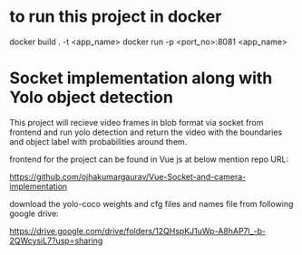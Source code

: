 # to run this project in docker 

docker build . -t <app_name>
docker run -p <port_no>:8081 <app_name>

# Socket implementation along with Yolo object detection

This project will recieve video frames in blob format via socket from frontend and run yolo detection and 
return the video with the boundaries and object label with probabilities around them.

frontend for the project can be found in Vue js at below mention repo URL:

https://github.com/ojhakumargaurav/Vue-Socket-and-camera-implementation

download the yolo-coco weights and cfg files and names file from following google drive:

https://drive.google.com/drive/folders/12QHspKJ1uWp-A8hAP7l_-b-2QWcysiL7?usp=sharing